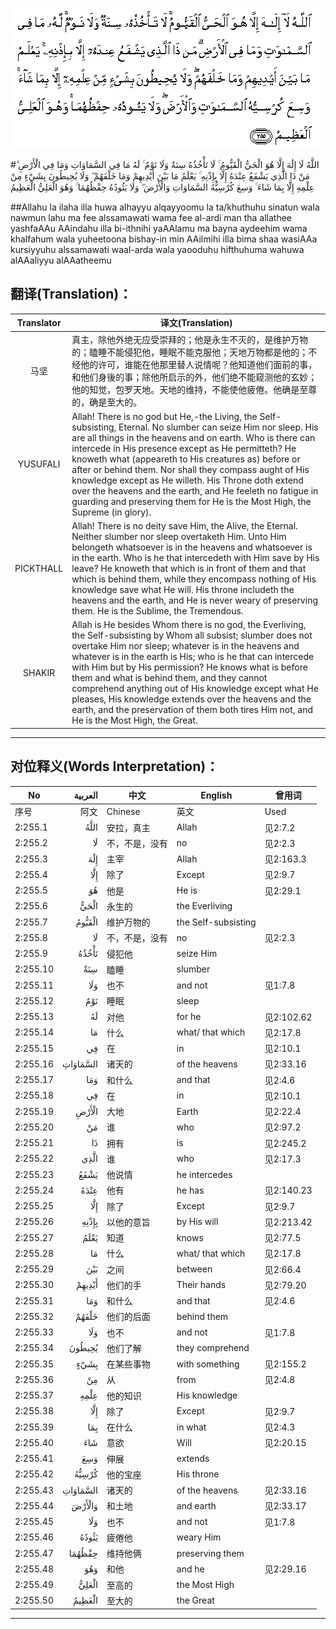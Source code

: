 ![002:255](images/002_255.gif)

#اللَّهُ لَا إِلَٰهَ إِلَّا هُوَ الْحَيُّ الْقَيُّومُ ۚ لَا تَأْخُذُهُ سِنَةٌ وَلَا نَوْمٌ ۚ لَهُ مَا فِي السَّمَاوَاتِ وَمَا فِي الْأَرْضِ ۗ مَنْ ذَا الَّذِي يَشْفَعُ عِنْدَهُ إِلَّا بِإِذْنِهِ ۚ يَعْلَمُ مَا بَيْنَ أَيْدِيهِمْ وَمَا خَلْفَهُمْ ۖ وَلَا يُحِيطُونَ بِشَيْءٍ مِنْ عِلْمِهِ إِلَّا بِمَا شَاءَ ۚ وَسِعَ كُرْسِيُّهُ السَّمَاوَاتِ وَالْأَرْضَ ۖ وَلَا يَئُودُهُ حِفْظُهُمَا ۚ وَهُوَ الْعَلِيُّ الْعَظِيمُ 

##Allahu la ilaha illa huwa alhayyu alqayyoomu la ta/khuthuhu sinatun wala nawmun lahu ma fee alssamawati wama fee al-ardi man tha allathee yashfaAAu AAindahu illa bi-ithnihi yaAAlamu ma bayna aydeehim wama khalfahum wala yuheetoona bishay-in min AAilmihi illa bima shaa wasiAAa kursiyyuhu alssamawati waal-arda wala yaooduhu hifthuhuma wahuwa alAAaliyyu alAAatheemu 

## 翻译(Translation)：

| Translator | 译文(Translation)                                            |
| :--------: | ------------------------------------------------------------ |
|    马坚    | 真主，除他外绝无应受崇拜的；他是永生不灭的，是维护万物的；瞌睡不能侵犯他，睡眠不能克服他；天地万物都是他的；不经他的许可，谁能在他那里替人说情呢？他知道他们面前的事，和他们身後的事；除他所启示的外，他们绝不能窥测他的玄妙；他的知觉，包罗天地。天地的维持，不能使他疲倦。他确是至尊的，确是至大的。 |
|  YUSUFALI  | Allah! There is no god but He,-the Living, the Self-subsisting, Eternal. No slumber can seize Him nor sleep. His are all things in the heavens and on earth. Who is there can intercede in His presence except as He permitteth? He knoweth what (appeareth to His creatures as) before or after or behind them. Nor shall they compass aught of His knowledge except as He willeth. His Throne doth extend over the heavens and the earth, and He feeleth no fatigue in guarding and preserving them for He is the Most High, the Supreme (in glory). |
| PICKTHALL  | Allah! There is no deity save Him, the Alive, the Eternal. Neither slumber nor sleep overtaketh Him. Unto Him belongeth whatsoever is in the heavens and whatsoever is in the earth. Who is he that intercedeth with Him save by His leave? He knoweth that which is in front of them and that which is behind them, while they encompass nothing of His knowledge save what He will. His throne includeth the heavens and the earth, and He is never weary of preserving them. He is the Sublime, the Tremendous. |
|   SHAKIR   | Allah is He besides Whom there is no god, the Everliving, the Self-subsisting by Whom all subsist; slumber does not overtake Him nor sleep; whatever is in the heavens and whatever is in the earth is His; who is he that can intercede with Him but by His permission? He knows what is before them and what is behind them, and they cannot comprehend anything out of His knowledge except what He pleases, His knowledge extends over the heavens and the earth, and the preservation of them both tires Him not, and He is the Most High, the Great. |

---

## 对位释义(Words Interpretation)：

| No   | العربية | 中文    | English | 曾用词 |
| ---- | ------: | ------- | ------- | ------ |
| 序号 |    阿文 | Chinese | 英文    | Used   |
| 2:255.1  | اللَّهُ     | 安拉，真主     | Allah               | 见2:7.2 |
| 2:255.2  | لَا       | 不，不是，没有 | no                  | 见2:2.3    |
| 2:255.3  | إِلَٰهَ      | 主宰           | Allah               | 见2:163.3  |
| 2:255.4  | إِلَّا      | 除了           | Except              | 见2:9.7    |
| 2:255.5  | هُوَ       | 他是           | He is               | 见2:29.1   |
| 2:255.6  | الْحَيُّ     | 永生的         | the Everliving      |            |
| 2:255.7  | الْقَيُّومُ   | 维护万物的     | the Self-subsisting |            |
| 2:255.8  | لَا       | 不，不是，没有 | no                  | 见2:2.3    |
| 2:255.9  | تَأْخُذُهُ    | 侵犯他         | seize Him           |            |
| 2:255.10 | سِنَةٌ      | 瞌睡           | slumber             |            |
| 2:255.11 | وَلَا      | 也不           | and not             | 见1:7.8    |
| 2:255.12 | نَوْمٌ      | 睡眠           | sleep               |            |
| 2:255.13 | لَهُ       | 对他           | for he              | 见2:102.62 |
| 2:255.14 | مَا       | 什么           | what/ that which    | 见2:17.8   |
| 2:255.15 | فِي       | 在             | in                  | 见2:10.1   |
| 2:255.16 | السَّمَاوَاتِ | 诸天的       | of the heavens      | 见2:33.16  |
| 2:255.17 | وَمَا      | 和什么         | and that            | 见2:4.6    |
| 2:255.18 | فِي       | 在             | in                  | 见2:10.1   |
| 2:255.19 | الْأَرْضِ    | 大地           | Earth               | 见2:22.4   |
| 2:255.20 | مَنْ       | 谁             | who                 | 见2:97.2   |
| 2:255.21 | ذَا       | 拥有           | is                  | 见2:245.2  |
| 2:255.22 | الَّذِي     | 谁             | who                 | 见2:17.3   |
| 2:255.23 | يَشْفَعُ     | 他说情         | he intercedes       |            |
| 2:255.24 | عِنْدَهُ     | 他有           | he has              | 见2:140.23 |
| 2:255.25 | إِلَّا      | 除了           | Except              | 见2:9.7    |
| 2:255.26 | بِإِذْنِهِ    | 以他的意旨     | by His will         | 见2:213.42 |
| 2:255.27 | يَعْلَمُ     | 知道           | knows               | 见2:77.5   |
| 2:255.28 | مَا       | 什么           | what/ that which    | 见2:17.8   |
| 2:255.29 | بَيْنَ      | 之间           | between             | 见2:66.4   |
| 2:255.30 | أَيْدِيهِمْ   | 他们的手       | Their hands         | 见2:79.20  |
| 2:255.31 | وَمَا      | 和什么         | and that            | 见2:4.6    |
| 2:255.32 | خَلْفَهُمْ    | 他们的后面     | behind them         |            |
| 2:255.33 | وَلَا      | 也不           | and not             | 见1:7.8    |
| 2:255.34 | يُحِيطُونَ   | 他们了解       | they comprehend     |            |
| 2:255.35 | بِشَيْءٍ     | 在某些事物     | with something      | 见2:155.2  |
| 2:255.36 | مِنْ       | 从             | from                | 见2:4.8    |
| 2:255.37 | عِلْمِهِ     | 他的知识       | His knowledge       |            |
| 2:255.38 | إِلَّا      | 除了           | Except              | 见2:9.7    |
| 2:255.39 | بِمَا      | 在什么         | in what             | 见2:4.3    |
| 2:255.40 | شَاءَ      | 意欲           | Will                | 见2:20.15  |
| 2:255.41 | وَسِعَ      | 伸展           | extends             |            |
| 2:255.42 | كُرْسِيُّهُ    | 他的宝座       | His throne          |            |
| 2:255.43 | السَّمَاوَاتِ | 诸天的       | of the heavens      | 见2:33.16  |
| 2:255.44 | وَالْأَرْضَ   | 和土地         | and earth           | 见2:33.17  |
| 2:255.45 | وَلَا      | 也不           | and not             | 见1:7.8    |
| 2:255.46 | يَئُودُهُ    | 疲倦他         | weary Him           |            |
| 2:255.47 | حِفْظُهُمَا   | 维持他俩       | preserving them     |            |
| 2:255.48 | وَهُوَ      | 和他           | and he              | 见2:29.16  |
| 2:255.49 | الْعَلِيُّ    | 至高的         | the Most High       |            |
| 2:255.50 | الْعَظِيمُ   | 至大的         | the Great           |            |

---
